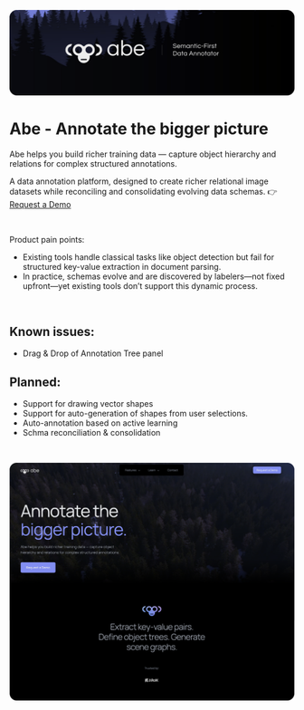 ![Preview](./banner.png)

# Abe - Annotate the bigger picture
Abe helps you build richer training data — capture object hierarchy and relations for complex structured annotations.

A data annotation platform, designed to create richer relational image datasets while reconciling and consolidating evolving data schemas. 👉 [Request a Demo](https://abe-branding.vercel.app/)

<br>

Product pain points:
- Existing tools handle classical tasks like object detection but fail for structured key-value extraction in document parsing.
- In practice, schemas evolve and are discovered by labelers—not fixed upfront—yet existing tools don’t support this dynamic process.

<br>

## Known issues:
- Drag & Drop of Annotation Tree panel

## Planned:
- Support for drawing vector shapes 
- Support for auto-generation of shapes from user selections.
- Auto-annotation based on active learning
- Schma reconciliation & consolidation

<br>

![Preview](./site_preview_home.png)
